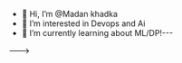 - 👋 Hi, I’m @Madan khadka
- 👀 I’m interested in Devops and Ai
- 🌱 I’m currently learning about ML/DP!---

--->
